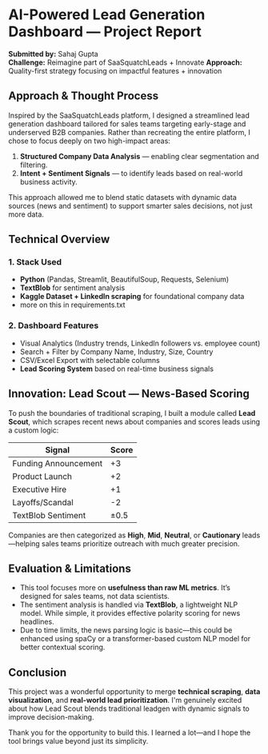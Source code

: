 # AI-Powered Lead Generation Dashboard — Project Report

**Submitted by:** Sahaj Gupta  
**Challenge:** Reimagine part of SaaSquatchLeads + Innovate 
**Approach:** Quality-first strategy focusing on impactful features + innovation

## Approach & Thought Process

Inspired by the SaaSquatchLeads platform, I designed a streamlined lead generation dashboard tailored for sales teams targeting early-stage and underserved B2B companies. Rather than recreating the entire platform, I chose to focus deeply on two high-impact areas:

1. **Structured Company Data Analysis** — enabling clear segmentation and filtering.
2. **Intent + Sentiment Signals** — to identify leads based on real-world business activity.

This approach allowed me to blend static datasets with dynamic data sources (news and sentiment) to support smarter sales decisions, not just more data.

## Technical Overview

### 1. **Stack Used**
- **Python** (Pandas, Streamlit, BeautifulSoup, Requests, Selenium)
- **TextBlob** for sentiment analysis
- **Kaggle Dataset + LinkedIn scraping** for foundational company data
- more on this in requirements.txt

### 2. **Dashboard Features**
- Visual Analytics (Industry trends, LinkedIn followers vs. employee count)
- Search + Filter by Company Name, Industry, Size, Country
- CSV/Excel Export with selectable columns
- **Lead Scoring System** based on real-time business signals

## Innovation: Lead Scout — News-Based Scoring

To push the boundaries of traditional scraping, I built a module called **Lead Scout**, which scrapes recent news about companies and scores leads using a custom logic:

| Signal               | Score |
|----------------------|-------|
| Funding Announcement | +3    |
| Product Launch       | +2    |
| Executive Hire       | +1    |
| Layoffs/Scandal      | -2    |
| TextBlob Sentiment   | ±0.5  |

Companies are then categorized as **High**, **Mid**, **Neutral**, or **Cautionary** leads—helping sales teams prioritize outreach with much greater precision.


## Evaluation & Limitations

- This tool focuses more on **usefulness than raw ML metrics**. It’s designed for sales teams, not data scientists.
- The sentiment analysis is handled via **TextBlob**, a lightweight NLP model. While simple, it provides effective polarity scoring for news headlines.
- Due to time limits, the news parsing logic is basic—this could be enhanced using spaCy or a transformer-based custom NLP model for better contextual scoring.


## Conclusion

This project was a wonderful opportunity to merge **technical scraping**, **data visualization**, and **real-world lead prioritization**. I'm genuinely excited about how Lead Scout blends traditional leadgen with dynamic signals to improve decision-making.

Thank you for the opportunity to build this. I learned a lot—and I hope the tool brings value beyond just its simplicity.

